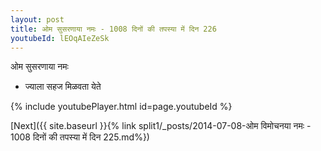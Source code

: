 ```yaml
---
layout: post
title: ओम सुसरणाया नमः - 1008 दिनों की तपस्या में दिन 226
youtubeId: lEOqAIeZeSk
---
```

 
 
 ओम सुसरणाया नमः  
 
 -  ज्याला सहज मिळवता येते 
 
  
 
  
 
 
 
 
 
 


{% include youtubePlayer.html id=page.youtubeId %}
 
[Next]({{ site.baseurl }}{% link  split1/_posts/2014-07-08-ओम विमोचनया नमः - 1008 दिनों की तपस्या में दिन 225.md%})
 
